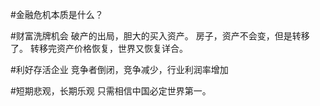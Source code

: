 #金融危机本质是什么？

#财富洗牌机会
破产的出局，胆大的买入资产。
房子，资产不会变，但是转移了。
转移完资产价格恢复，世界又恢复详合。

#利好存活企业
竞争者倒闭，竞争减少，行业利润率增加

#短期悲观，长期乐观
只需相信中国必定世界第一。
